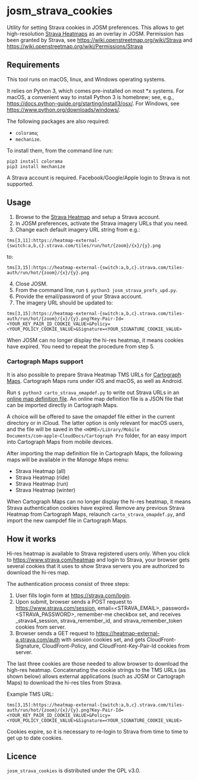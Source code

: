 # josm_strava_cookies

Utility for setting Strava cookies in JOSM preferences. This allows to
get high-resolution [Strava Heatmaps](https://www.strava.com/heatmap)
as an overlay in JOSM.  Permission has been granted by Strava,
see https://wiki.openstreetmap.org/wiki/Strava
and https://wiki.openstreetmap.org/wiki/Permissions/Strava

## Requirements
This tool runs on macOS, linux, and Windows operating systems.

It relies on Python 3, which comes pre-installed on
most *x systems.  For macOS, a convenient way to install Python 3 is
homebrew; see, e.g.,
https://docs.python-guide.org/starting/install3/osx/. For Windows, see
https://www.python.org/downloads/windows/.

The following packages are also required:
- `colorama`;
- `mechanize`.

To install them, from the command line run:
```
pip3 install colorama
pip3 install mechanize
```

A Strava account is required. Facebook/Google/Apple login to Strava is not
supported.

## Usage
1. Browse to the [Strava Heatmap](https://www.strava.com/heatmap) and setup
a Strava account.
2. In JOSM preferences, activate the Strava imagery URLs that you need.
3. Change each default imagery URL string from e.g.:
```
tms[3,11]:https://heatmap-external-{switch:a,b,c}.strava.com/tiles/run/hot/{zoom}/{x}/{y}.png
```
to:
```
tms[3,15]:https://heatmap-external-{switch:a,b,c}.strava.com/tiles-auth/run/hot/{zoom}/{x}/{y}.png
```
4. Close JOSM.
5. From the command line, run `$ python3 josm_strava_prefs_upd.py`.
6. Provide the email/password of your Strava account.
6. The imagery URL should be updated to:
```
tms[3,15]:https://heatmap-external-{switch:a,b,c}.strava.com/tiles-auth/run/hot/{zoom}/{x}/{y}.png?Key-Pair-Id=<YOUR_KEY_PAIR_ID_COOKIE_VALUE>&Policy=<YOUR_POLICY_COOKIE_VALUE>&Signature=<YOUR_SIGNATURE_COOKIE_VALUE>
```
When JOSM can no longer display the hi-res heatmap, it means cookies have
expired. You need to repeat the procedure from step 5.

### Cartograph Maps support
It is also possible to prepare Strava Heatmap TMS URLs for
[Cartograph Maps](https://www.cartograph.eu). Cartograph Maps runs under iOS
and macOS, as well as Android.

Run `$ python3 carto_strava_omapdef.py` to write out Strava URLs in an
[online map definition file](https://www.cartograph.eu/help_onlinemapimport).
An online map definition file is a JSON file that can be imported directly
in Cartograph Maps.

A choice will be offered to save the omapdef file either in the current
directory or in iCloud. The latter option is only relevant for macOS users, and
the file will be saved in the
`<HOME>/Library/Mobile Documents/com~apple~CloudDocs/Cartograph Pro` folder,
for an easy import into Cartograph Maps from mobile devices.

After importing the map definition file in Cartograph Maps, the following maps
will be available in the *Manage Maps* menu:
- Strava Heatmap (all)
- Strava Heatmap (ride)
- Strava Heatmap (run)
- Strava Heatmap (winter)

When Cartograph Maps can no longer display the hi-res heatmap, it means
Strava authentication cookies have expired. Remove any previous Strava Heatmap
from Cartograph Maps, relaunch `carto_strava_omapdef.py`, and import the new
oampdef file in Cartograph Maps.

## How it works
Hi-res heatmap is available to Strava registered users only. When you click to
https://www.strava.com/heatmap and login to Strava, your browser gets several
cookies that it uses to show Strava servers you are authorized to download
the hi-res map.

The authentication process consist of three steps:

1. User fills login form at https://strava.com/login.
2. Upon submit, browser sends a POST request to https://www.strava.com/session,
email=<STRAVA_EMAIL>, password=<STRAVA_PASSWORD>, remember-me checkbox set,
and receives _strava4_session, strava_remember_id, and strava_remember_token
cookies from server.
3. Browser sends a GET request to https://heatmap-external-a.strava.com/auth
with session cookies set, and gets CloudFront-Signature, CloudFront-Policy, and
CloudFront-Key-Pair-Id cookies from server.

The last three cookies are those needed to allow browser to download
the high-res heatmap. Concatenating the cookie strings to the TMS URLs (as
shown below) allows external applications (such as JOSM or Cartograph Maps)
to download the hi-res tiles from Strava.

Example TMS URL:
```
tms[3,15]:https://heatmap-external-{switch:a,b,c}.strava.com/tiles-auth/run/hot/{zoom}/{x}/{y}.png?Key-Pair-Id=<YOUR_KEY_PAIR_ID_COOKIE_VALUE>&Policy=<YOUR_POLICY_COOKIE_VALUE>&Signature=<YOUR_SIGNATURE_COOKIE_VALUE>
```
Cookies expire, so it is necessary to re-login to Strava from time to
time to get up to date cookies.

## Licence
`josm_strava_cookies` is distributed under the GPL v3.0.
